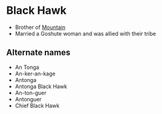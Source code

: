 # Black Hawk

- Brother of [Mountain](mountain.md)
- Married a Goshute woman and was allied with their tribe

## Alternate names

- An Tonga
- An-ker-an-kage
- Antonga
- Antonga Black Hawk
- An-ton-guer
- Antonguer
- Chief Black Hawk
